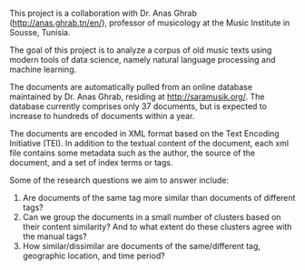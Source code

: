 This project is a collaboration with Dr. Anas Ghrab (http://anas.ghrab.tn/en/), professor of musicology at the Music Institute in Sousse, Tunisia.

The goal of this project is to analyze a corpus of old music texts using modern tools of data science, namely natural language processing and machine learning.

The documents are automatically pulled from an online database maintained by Dr. Anas Ghrab, residing at http://saramusik.org/. The database currently comprises only 37 documents, but is expected to increase to hundreds of documents within a year. 

The documents are encoded in XML format based on the Text Encoding Initiative (TEI). In addition to the textual content of the document, each xml file contains some metadata such as the author, the source of the document, and a set of index terms or tags.

Some of the research questions we aim to answer include: 

1. Are documents of the same tag more similar than documents of different tags?
2. Can we group the documents in a small number of clusters based on their content similarity? 
And to what extent do these clusters agree with the manual tags?
3. How similar/dissimilar are documents of the same/different tag, geographic location, and time period? 

